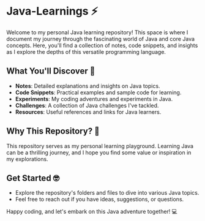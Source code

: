 # Java-Learnings ⚡

Welcome to my personal Java learning repository! This space is where I document my journey through the fascinating world of Java and core Java concepts. Here, you'll find a collection of notes, code snippets, and insights as I explore the depths of this versatile programming language.

## What You'll Discover 🌟

- **Notes**: Detailed explanations and insights on Java topics.
- **Code Snippets**: Practical examples and sample code for learning.
- **Experiments**: My coding adventures and experiments in Java.
- **Challenges**: A collection of Java challenges I've tackled.
- **Resources**: Useful references and links for Java learners.

## Why This Repository? 🤔

This repository serves as my personal learning playground. Learning Java can be a thrilling journey, and I hope you find some value or inspiration in my explorations.

## Get Started 🤓

- Explore the repository's folders and files to dive into various Java topics.
- Feel free to reach out if you have ideas, suggestions, or questions.

Happy coding, and let's embark on this Java adventure together! 💻
